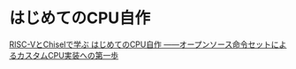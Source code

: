 # はじめてのCPU自作
[RISC-VとChiselで学ぶ はじめてのCPU自作 ――オープンソース命令セットによるカスタムCPU実装への第一歩](https://www.amazon.co.jp/dp/4297123053)
